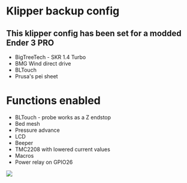 # Klipper backup config
## This klipper config has been set for a modded Ender 3 PRO
- BigTreeTech - SKR 1.4 Turbo
- BMG Wind direct drive
- BLTouch
- Prusa's pei sheet

# Functions enabled
- BLTouch - probe works as a Z endstop
- Bed mesh
- Pressure advance
- LCD
- Beeper
- TMC2208 with lowered current values
- Macros
- Power relay on GPIO26

[![](https://www.klipper3d.org/img/klipper-logo.png)](https://www.klipper3d.org/img/klipper-logo.png)
